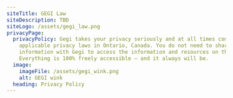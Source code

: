 ```yaml
---
siteTitle: GEGI Law
siteDescription: TBD
siteLogo: /assets/gegi_law.png
privacyPage:
  privacyPolicy: Gegi takes your privacy seriously and at all times complies with
    applicable privacy laws in Ontario, Canada. You do not need to share any
    information with Gegi to access the information and resources on this site.
    Everything is 100% freely accessible — and it always will be.
  image:
    imageFile: /assets/gegi_wink.png
    alt: GEGI wink
  heading: Privacy Policy
---
```

